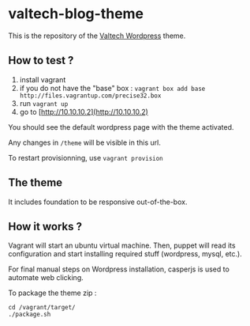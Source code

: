 valtech-blog-theme
==================

This is the repository of the [Valtech Wordpress](blog.valtech.fr) theme.

How to test ?
-------------

 1. install vagrant
 1. if you do not have the "base" box : `vagrant box add base http://files.vagrantup.com/precise32.box`
 1. run `vagrant up`
 1. go to [http://10.10.10.2](http://10.10.10.2)

You should see the default wordpress page with the theme activated.

Any changes in `/theme` will be visible in this url.

To restart provisionning, use `vagrant provision`


The theme
---------

It includes foundation to be responsive out-of-the-box.


How it works ?
--------------

Vagrant will start an ubuntu virtual machine. Then, puppet will read its configuration and start installing required stuff (wordpress, mysql, etc.).

For final manual steps on Wordpress installation, casperjs is used to automate web clicking.

To package the theme zip :

    cd /vagrant/target/
    ./package.sh
